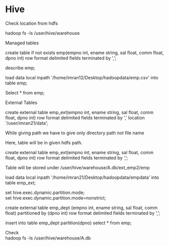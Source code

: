 
# Hive

Check location from hdfs <br>

hadoop fs -ls /user/hive/warehouse<br>

Managed tables<br>

create table if not exists emp(empno int, ename string, sal float, comm float, dpno int) row format delimited fields terminated by ',’;

describe emp;<br>

load data local inpath '/home/imran12/Desktop/hadoopdata/emp.csv' into table emp;<br>

Select * from emp;<br>

External Tables<br>

create external table  emp_ext(empno int, ename string, sal float, comm float, dpno int) row format delimited fields terminated by ',’ location '/user/imran21/data’;

While giving path we have to give only directory path not file name<br>

Here, table will be in given hdfs path.<br>

create external table  emp_ext(empno int, ename string, sal float, comm float, dpno int) row format delimited fields terminated by ‘,’;

Table will be stored under /user/hive/warehouse/A.db/ext_emp2/emp<br>

load data local inpath '/home/imran21/Desktop/hadoopdata/empdata' into table emp_ext;<br>

set hive.exec.dynamic.partition.mode;<br>
set hive.exec.dynamic.partition.mode=nonstrict;<br>

create external table emp_dept (empno int, ename string, sal float, comm float) partitioned by (dpno int) row format delimited fields terminated by ',’;

insert into table emp_dept partition(dpno) select * from emp;<br>

Check<br>
hadoop fs -ls /user/hive/warehouse/A.db<br>
